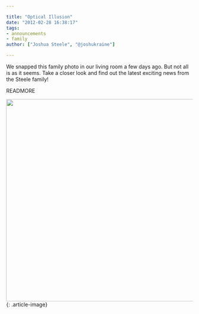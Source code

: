 ```yaml
---

title: "Optical Illusion"
date: "2012-02-28 16:38:17"
tags:
- announcements
- family
author: ["Joshua Steele", "@joshukraine"]

---
```


We snapped this family photo in our living room a few days ago. But not all is as it seems. Take a closer look and find out the latest exciting news from the Steele family!

READMORE

<img class="aligncenter size-full wp-image-1433" title="optical-illusion" src="//d21yo20tm8bmc2.cloudfront.net/2012/02/optical-illusion.png" alt="" width="600" height="544" />
{: .article-image}
